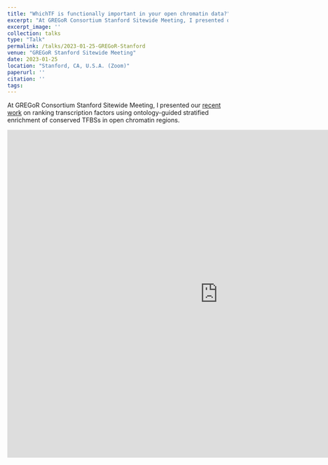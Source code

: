 ```yaml
---
title: "WhichTF is functionally important in your open chromatin data?"
excerpt: "At GREGoR Consortium Stanford Sitewide Meeting, I presented our recent work on ranking transcription factors using ontology-guided stratified enrichment of conserved TFBSs in open chromatin regions."
excerpt_image: ''
collection: talks
type: "Talk"
permalink: /talks/2023-01-25-GREGoR-Stanford
venue: "GREGoR Stanford Sitewide Meeting"
date: 2023-01-25
location: "Stanford, CA, U.S.A. (Zoom)"
paperurl: ''
citation: ''
tags:
---
```


At GREGoR Consortium Stanford Sitewide Meeting, I presented our [recent work](/publication/2022-08-30-whichtf) on ranking transcription factors using ontology-guided stratified enrichment of conserved TFBSs in open chromatin regions.

<iframe src="https://docs.google.com/presentation/d/e/2PACX-1vSq3vvJ0hdbbXTzw4DI6acOx64GygYhvGr-AeWU9kTHCNEU06-wZ81JqYNyZmQ23zSEh0CiSpIJVUyv/embed?start=false&loop=false&delayms=3000" frameborder="0" width="960" height="749" allowfullscreen="true" mozallowfullscreen="true" webkitallowfullscreen="true"></iframe>
